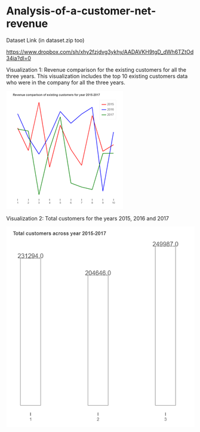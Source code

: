 # Analysis-of-a-customer-net-revenue


Dataset Link (in dataset.zip too)

https://www.dropbox.com/sh/xhy2fzjdvg3ykhy/AADAVKH9tgD_dWh6TZtOd34ia?dl=0


Visualization 1: Revenue comparison for the existing customers for all the three years. This visualization includes the top 10 existing customers data who were in the company for all the three years. 

![v1](visualization/v1.png)


Visualization 2: Total customers for the years 2015, 2016 and 2017

![v2](visualization/v2.PNG)


